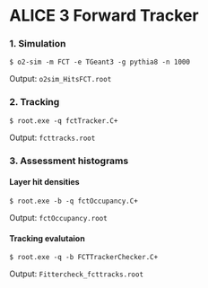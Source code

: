 # ALICE 3 Forward Tracker

### 1. Simulation

`$ o2-sim -m FCT -e TGeant3 -g pythia8 -n 1000`

Output: `o2sim_HitsFCT.root`

### 2. Tracking
`$ root.exe -q fctTracker.C+`

Output: `fcttracks.root`

### 3. Assessment histograms
#### Layer hit densities

`$ root.exe -b -q fctOccupancy.C+`

Output: `fctOccupancy.root`

#### Tracking evalutaion
`$ root.exe -q -b FCTTrackerChecker.C+`

Output: `Fittercheck_fcttracks.root`
